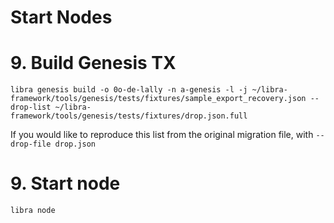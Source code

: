 # Start Nodes

# 9. Build Genesis TX
```
libra genesis build -o 0o-de-lally -n a-genesis -l -j ~/libra-framework/tools/genesis/tests/fixtures/sample_export_recovery.json --drop-list ~/libra-framework/tools/genesis/tests/fixtures/drop.json.full
```

If you would like to reproduce this list from the original migration file, with `--drop-file drop.json`

# 9. Start node

```
libra node
```
